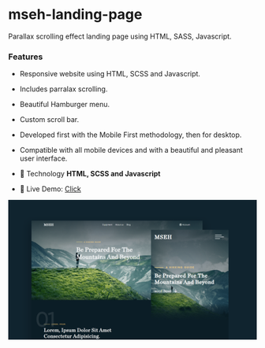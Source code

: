 # mseh-landing-page

Parallax scrolling effect landing page using HTML, SASS, Javascript.

### Features

- Responsive website using HTML, SCSS and Javascript.
- Includes parralax scrolling.
- Beautiful Hamburger menu.
- Custom scroll bar.
- Developed first with the Mobile First methodology, then for desktop.
- Compatible with all mobile devices and with a beautiful and pleasant user interface.

- 💬 Technology **HTML, SCSS and Javascript**

- 📄 Live Demo: [Click](https://findhridoy.github.io/mseh-landing-page)

![mseh-landing-page](/demo.png)
